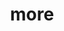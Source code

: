 ---
layout: page
title: more
nav: true
nav_order: 7
dropdown: true
children:
    - title: publications
      permalink: /publications/
    - title: divider
    - title: repositories
      permalink: /repositories/
---